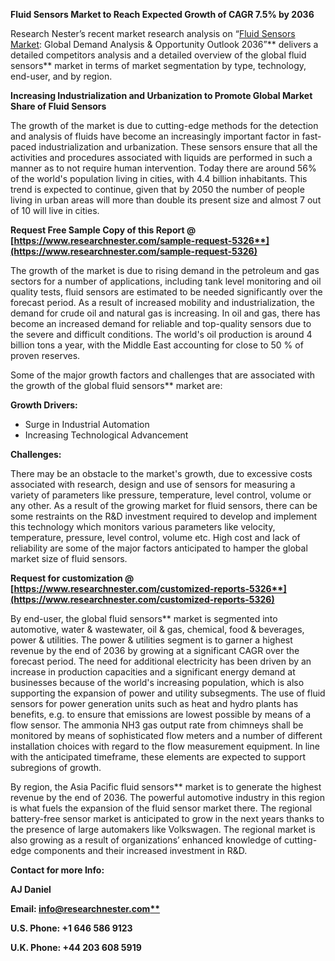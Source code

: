 ﻿**Fluid Sensors Market to Reach Expected Growth of CAGR 7.5% by 2036**

Research Nester’s recent market research analysis on “[Fluid Sensors Market](https://www.researchnester.com/reports/fluid-sensors-market/5326): Global Demand Analysis & Opportunity Outlook 2036”** delivers a detailed competitors analysis and a detailed overview of the global fluid sensors** market in terms of market segmentation by type, technology, end-user, and by region. 

**Increasing Industrialization and Urbanization to Promote Global Market Share of Fluid Sensors**

The growth of the market is due to cutting-edge methods for the detection and analysis of fluids have become an increasingly important factor in fast-paced industrialization and urbanization. These sensors ensure that all the activities and procedures associated with liquids are performed in such a manner as to not require human intervention. Today there are around 56% of the world's population living in cities, with 4.4 billion inhabitants. This trend is expected to continue, given that by 2050 the number of people living in urban areas will more than double its present size and almost 7 out of 10 will live in cities.

**Request Free Sample Copy of this Report @ [https://www.researchnester.com/sample-request-5326**](https://www.researchnester.com/sample-request-5326)**

The growth of the market is due to rising demand in the petroleum and gas sectors for a number of applications, including tank level monitoring and oil quality tests, fluid sensors are estimated to be needed significantly over the forecast period. As a result of increased mobility and industrialization, the demand for crude oil and natural gas is increasing. In oil and gas, there has become an increased demand for reliable and top-quality sensors due to the severe and difficult conditions. The world's oil production is around 4 billion tons a year, with the Middle East accounting for close to 50 % of proven reserves.

Some of the major growth factors and challenges that are associated with the growth of the global fluid sensors** market are:

**Growth Drivers:**

- Surge in Industrial Automation
- Increasing Technological Advancement

**Challenges:**

There may be an obstacle to the market's growth, due to excessive costs associated with research, design and use of sensors for measuring a variety of parameters like pressure, temperature, level control, volume or any other. As a result of the growing market for fluid sensors, there can be some restraints on the R&D investment required to develop and implement this technology which monitors various parameters like velocity, temperature, pressure, level control, volume etc. High cost and lack of reliability are some of the major factors anticipated to hamper the global market size of fluid sensors.

**Request for customization @ [https://www.researchnester.com/customized-reports-5326**](https://www.researchnester.com/customized-reports-5326)**

By end-user, the global fluid sensors** market is segmented into automotive, water & wastewater, oil & gas, chemical, food & beverages, power & utilities. The power & utilities segment is to garner a highest revenue by the end of 2036 by growing at a significant CAGR over the forecast period. The need for additional electricity has been driven by an increase in production capacities and a significant energy demand at businesses because of the world's increasing population, which is also supporting the expansion of power and utility subsegments. The use of fluid sensors for power generation units such as heat and hydro plants has benefits, e.g. to ensure that emissions are lowest possible by means of a flow sensor. The ammonia NH3 gas output rate from chimneys shall be monitored by means of sophisticated flow meters and a number of different installation choices with regard to the flow measurement equipment. In line with the anticipated timeframe, these elements are expected to support subregions of growth.

By region, the Asia Pacific fluid sensors** market is to generate the highest revenue by the end of 2036. The powerful automotive industry in this region is what fuels the expansion of the fluid sensor market there. The regional battery-free sensor market is anticipated to grow in the next years thanks to the presence of large automakers like Volkswagen. The regional market is also growing as a result of organizations’ enhanced knowledge of cutting-edge components and their increased investment in R&D.

**Contact for more Info:**

**AJ Daniel**

**Email: [info@researchnester.com**](mailto:info@researchnester.com)**

**U.S. Phone: +1 646 586 9123** 

**U.K. Phone: +44 203 608 5919** 
